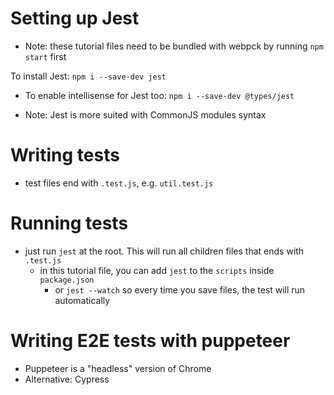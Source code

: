 # Setting up Jest

- Note: these tutorial files need to be bundled with webpck by running `npm start` first

To install Jest: `npm i --save-dev jest`

- To enable intellisense for Jest too: `npm i --save-dev @types/jest`

- Note: Jest is more suited with CommonJS modules syntax

# Writing tests

- test files end with `.test.js`, e.g. `util.test.js`

# Running tests

- just run `jest` at the root. This will run all children files that ends with `.test.js`
  - in this tutorial file, you can add `jest` to the `scripts` inside `package.json`
    - or `jest --watch` so every time you save files, the test will run automatically

# Writing E2E tests with puppeteer

- Puppeteer is a "headless" version of Chrome
- Alternative: Cypress
